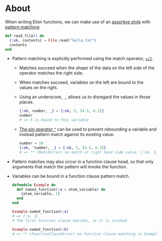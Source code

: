 # About

When writing Elixir functions, we can make use of an [assertive style][assertive-style] with [pattern matching][pattern-match-doc]:

```elixir
def read_file() do
  {:ok, contents} = File.read("hello.txt")
  contents
end
```

- Pattern matching is explicitly performed using the match operator, [`=/2`][match-op].

  - Matches succeed when the _shape_ of the data on the left side of the operator matches the right side.
  - When matches succeed, variables on the left are bound to the values on the right.
  - Using an underscore, `_`, allows us to disregard the values in those places.

    ```elixir
    {:ok, number, _} = {:ok, 5, [4.5, 6.3]}
    number
    # => 5 is bound to this variable
    ```

  - [The pin operator `^`][getting-started-pin-operator] can be used to prevent rebounding a variable and instead pattern match against its existing value.

    ```elixir
    number = 10
    {:ok, ^number, _} = {:ok, 5, [4.5, 6.3]}
    # => ** (MatchError) no match of right hand side value: {:ok, 5, [4.5, 6.3]}
    ```

- Pattern matches may also occur in a function clause head, so that only arguments that match the pattern will invoke the function.
- Variables can be bound in a function clause pattern match.

  ```elixir
  defmodule Example do
    def named_function(:a = atom_variable) do
      {atom_variable, 1}
    end
  end

  Example.named_function(:a)
  # => {:a, 1}
  # The first function clause matches, so it is invoked

  Example.named_function(:b)
  # => ** (FunctionClauseError) no function clause matching in Example.named_function/1
  ```

[assertive-style]: https//blog.plataformatec.com.br/2014/09/writing-assertive-code-with-elixir/
[pattern-match-doc]: https://elixir-lang.org/getting-started/pattern-matching.html
[match-op]: https://hexdocs.pm/elixir/Kernel.SpecialForms.html#=/2
[getting-started-pin-operator]: https://elixir-lang.org/getting-started/pattern-matching.html#the-pin-operator

